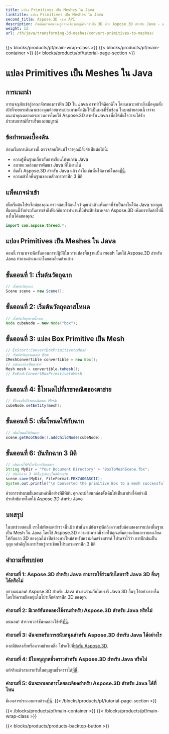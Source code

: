 ```yaml
---
title: แปลง Primitives เป็น Meshes ใน Java
linktitle: แปลง Primitives เป็น Meshes ใน Java
second_title: Aspose.3D จาวา API
description: เริ่มต้นการเดินทางสู่ความเชี่ยวชาญด้านกราฟิก 3D ด้วย Aspose.3D สำหรับ Java - แปลงดั้งเดิมให้เป็น mesh ที่ชวนหลงใหลได้อย่างง่ายดาย ยกระดับประสบการณ์การเขียนโค้ดของคุณตอนนี้!
weight: 12
url: /th/java/transforming-3d-meshes/convert-primitives-to-meshes/
---
```


{{< blocks/products/pf/main-wrap-class >}}
{{< blocks/products/pf/main-container >}}
{{< blocks/products/pf/tutorial-page-section >}}

# แปลง Primitives เป็น Meshes ใน Java

## การแนะนำ
การผจญภัยเข้าสู่อาณาจักรของกราฟิก 3D ใน Java อาจทำให้ดีอกดีใจ โดยเฉพาะอย่างยิ่งเมื่อคุณตั้งเป้าที่จะยกระดับฉากของคุณด้วยการแปลงภาพดั้งเดิมให้เป็นเมชที่ซับซ้อน ในบทช่วยสอนนี้ เราจะแนะนำคุณตลอดกระบวนการโดยใช้ Aspose.3D สำหรับ Java เพื่อให้มั่นใจว่าจะได้รับประสบการณ์ที่ราบรื่นและสมบูรณ์
## ข้อกำหนดเบื้องต้น
ก่อนเริ่มการเดินทางนี้ ตรวจสอบให้แน่ใจว่าคุณมีสิ่งจำเป็นต่อไปนี้:
- ความรู้พื้นฐานเกี่ยวกับการเขียนโปรแกรม Java
- สภาพแวดล้อมการพัฒนา Java ที่ใช้งานได้
-  ติดตั้ง Aspose.3D สำหรับ Java แล้ว ถ้าไม่เช่นนั้นให้ดาวน์โหลด[ที่นี่](https://releases.aspose.com/3d/java/).
- ความเข้าใจพื้นฐานของหลักการกราฟิก 3 มิติ
## แพ็คเกจนำเข้า
เพื่อเริ่มต้นโปรเจ็กต์ของคุณ ตรวจสอบให้แน่ใจว่าคุณนำเข้าแพ็คเกจที่จำเป็นลงในโค้ด Java ของคุณ ขั้นตอนนี้รับประกันการเข้าถึงฟังก์ชันการทำงานที่มีประสิทธิภาพจาก Aspose.3D เพิ่มบรรทัดต่อไปนี้ลงในโค้ดของคุณ:
```java
import com.aspose.threed.*;
```
## แปลง Primitives เป็น Meshes ใน Java
ตอนนี้ เรามาเจาะลึกขั้นตอนการปฏิบัติในการแปลงพื้นฐานเป็น mesh โดยใช้ Aspose.3D สำหรับ Java ทำตามคำแนะนำโดยละเอียดด้านล่าง:
## ขั้นตอนที่ 1: เริ่มต้นวัตถุฉาก
```java
// เริ่มต้นวัตถุฉาก
Scene scene = new Scene();
```
## ขั้นตอนที่ 2: เริ่มต้นวัตถุคลาสโหนด
```java
// เริ่มต้นวัตถุคลาสโหนด
Node cubeNode = new Node("box");
```
## ขั้นตอนที่ 3: แปลง Box Primitive เป็น Mesh
```java
// ExStart:ConvertBoxPrimitivetoMesh
// เริ่มต้นวัตถุตามคลาส Box
IMeshConvertible convertible = new Box();
// แปลงกล่องเป็นตาข่าย
Mesh mesh = convertible.toMesh();
// ExEnd:ConvertBoxPrimitivetoMesh
```
## ขั้นตอนที่ 4: ชี้โหนดไปที่เรขาคณิตของตาข่าย
```java
// ชี้โหนดไปที่เรขาคณิตของ Mesh
cubeNode.setEntity(mesh);
```
## ขั้นตอนที่ 5: เพิ่มโหนดให้กับฉาก
```java
// เพิ่มโหนดให้กับฉาก
scene.getRootNode().addChildNode(cubeNode);
```
## ขั้นตอนที่ 6: บันทึกฉาก 3 มิติ
```java
// เส้นทางไปยังไดเร็กทอรีเอกสาร
String MyDir = "Your Document Directory" + "BoxToMeshScene.fbx";
// บันทึกฉาก 3 มิติในรูปแบบไฟล์ที่รองรับ
scene.save(MyDir, FileFormat.FBX7400ASCII);
System.out.println("\n Converted the primitive Box to a mesh successfully.\nFile saved at " + MyDir);
```
ด้วยการทำตามขั้นตอนเหล่านี้อย่างพิถีพิถัน คุณจะเปลี่ยนกล่องดั้งเดิมให้เป็นตาข่ายได้อย่างมีประสิทธิภาพโดยใช้ Aspose.3D สำหรับ Java
## บทสรุป
ในบทช่วยสอนนี้ เราไม่เพียงแต่สำรวจพื้นผิวเท่านั้น แต่ยังเจาะลึกถึงความซับซ้อนของการแปลงพื้นฐานเป็น Mesh ใน Java โดยใช้ Aspose.3D ความสามารถนี้ช่วยให้คุณเพิ่มความลึกและรายละเอียดให้กับฉาก 3D ของคุณได้ เปิดช่องทางใหม่สำหรับความคิดสร้างสรรค์ โปรดจำไว้ว่า การฝึกฝนเป็นกุญแจสำคัญในการเรียนรู้การเขียนโปรแกรมกราฟิก 3 มิติ
## คำถามที่พบบ่อย
### คำถามที่ 1: Aspose.3D สำหรับ Java สามารถใช้ร่วมกับไลบรารี Java 3D อื่นๆ ได้หรือไม่
อย่างแน่นอน! Aspose.3D สำหรับ Java ทำงานร่วมกับไลบรารี Java 3D อื่นๆ ได้อย่างราบรื่น โดยให้ความยืดหยุ่นในโปรเจ็กต์กราฟิก 3D ของคุณ
### คำถามที่ 2: มีเวอร์ชันทดลองใช้งานสำหรับ Aspose.3D สำหรับ Java หรือไม่
 แน่นอน! สำรวจเวอร์ชันทดลองใช้ฟรี[ที่นี่](https://releases.aspose.com/).
### คำถามที่ 3: ฉันจะขอรับการสนับสนุนสำหรับ Aspose.3D สำหรับ Java ได้อย่างไร
 หากมีข้อสงสัยหรือความช่วยเหลือ โปรดไปที่[ฟอรั่ม Aspose.3D](https://forum.aspose.com/c/3d/18).
### คำถามที่ 4: มีใบอนุญาตชั่วคราวสำหรับ Aspose.3D สำหรับ Java หรือไม่
 แท้จริงแล้วสามารถรับใบอนุญาตชั่วคราวได้[ที่นี่](https://purchase.aspose.com/temporary-license/).
### คำถามที่ 5: ฉันจะหาเอกสารโดยละเอียดสำหรับ Aspose.3D สำหรับ Java ได้ที่ไหน
 มีเอกสารประกอบครบถ้วน[ที่นี่](https://reference.aspose.com/3d/java/).
{{< /blocks/products/pf/tutorial-page-section >}}

{{< /blocks/products/pf/main-container >}}
{{< /blocks/products/pf/main-wrap-class >}}

{{< blocks/products/products-backtop-button >}}
